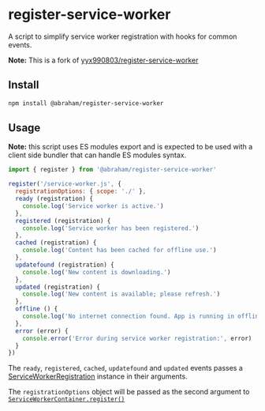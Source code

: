 # register-service-worker

A script to simplify service worker registration with hooks for common events.

**Note:** This is a fork of [yyx990803/register-service-worker](https://github.com/yyx990803/register-service-worker)

## Install

```sh
npm install @abraham/register-service-worker
```

## Usage

**Note:** this script uses ES modules export and is expected to be used with a client side bundler that can handle ES modules syntax.

``` js
import { register } from '@abraham/register-service-worker'

register('/service-worker.js', {
  registrationOptions: { scope: './' },
  ready (registration) {
    console.log('Service worker is active.')
  },
  registered (registration) {
    console.log('Service worker has been registered.')
  },
  cached (registration) {
    console.log('Content has been cached for offline use.')
  },
  updatefound (registration) {
    console.log('New content is downloading.')
  },
  updated (registration) {
    console.log('New content is available; please refresh.')
  },
  offline () {
    console.log('No internet connection found. App is running in offline mode.')
  },
  error (error) {
    console.error('Error during service worker registration:', error)
  }
})
```

The `ready`, `registered`, `cached`, `updatefound` and `updated` events passes a [ServiceWorkerRegistration](https://developer.mozilla.org/en-US/docs/Web/API/ServiceWorkerRegistration) instance in their arguments.

The `registrationOptions` object will be passed as the second argument to [`ServiceWorkerContainer.register()`](https://developer.mozilla.org/en-US/docs/Web/API/ServiceWorkerContainer/register#Parameters)
